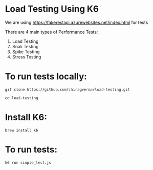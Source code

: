 # Load Testing Using K6

We are using https://fakerestapi.azurewebsites.net/index.html for tests

There are 4 main types of Performance Tests:

1) Load Testing
2) Soak Testing
3) Spike Testing
4) Stress Testing

# To run tests locally:

```
git clone https://github.com/chiragverma/load-testing.git
```

```
cd load-testing
```

# Install K6:

```
brew install k6
```

# To run tests:

```
k6 run simple_test.js
```
